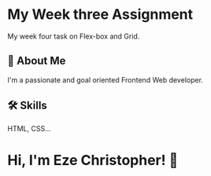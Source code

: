 ﻿# My Week three Assignment
My week four task on Flex-box and Grid.

## 🚀 About Me
I'm a passionate and goal oriented Frontend Web developer. 
## 🛠 Skills
 HTML, CSS...


# Hi, I'm Eze Christopher! 👋


